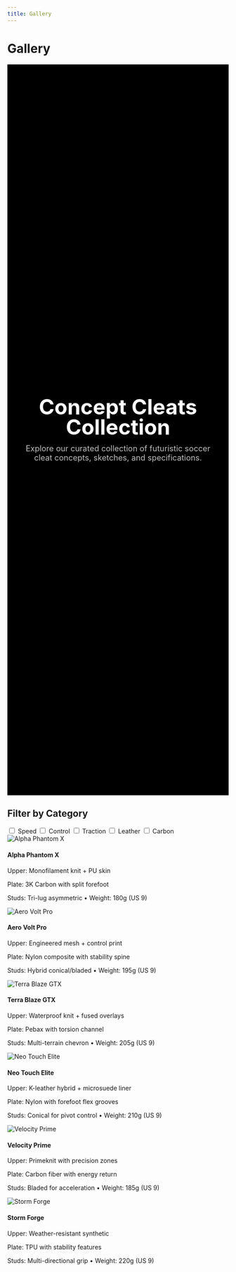 ```yaml
---
title: Gallery
---
```


# Gallery

<div style="display:grid;place-items:center;min-height:40vh;text-align:center;padding:32px;background:#000;">
  <div>
    <h1 style="font-size:clamp(28px,5vw,72px);line-height:.95;margin:0;color:#fff;text-align:center;">
      Concept Cleats Collection
    </h1>
    <p style="max-width:720px;margin:16px auto 0;color:#bbb;font-size:clamp(14px,2vw,18px);">
      Explore our curated collection of futuristic soccer cleat concepts, sketches, and specifications.
    </p>
  </div>
</div>

## Filter by Category

<div class="filter-bar" data-filter>
  <label><input type="checkbox" value="speed"> Speed</label>
  <label><input type="checkbox" value="control"> Control</label>
  <label><input type="checkbox" value="traction"> Traction</label>
  <label><input type="checkbox" value="leather"> Leather</label>
  <label><input type="checkbox" value="carbon"> Carbon</label>
</div>

<div class="cards two-col" data-gallery>

<div class="card" data-card data-tags="speed carbon laceless">
  <img alt="Alpha Phantom X" src="https://cdn.pixabay.com/photo/2016/11/29/09/16/athlete-1868632_1280.jpg" />
  <div>
    <h4>Alpha Phantom X</h4>
    <p class="meta">Upper: Monofilament knit + PU skin</p>
    <p class="meta">Plate: 3K Carbon with split forefoot</p>
    <p class="meta">Studs: Tri-lug asymmetric • Weight: 180g (US 9)</p>
  </div>
</div>

<div class="card" data-card data-tags="control knit">
  <img alt="Aero Volt Pro" src="https://cdn.pixabay.com/photo/2016/11/29/09/16/athlete-1868633_1280.jpg" />
  <div>
    <h4>Aero Volt Pro</h4>
    <p class="meta">Upper: Engineered mesh + control print</p>
    <p class="meta">Plate: Nylon composite with stability spine</p>
    <p class="meta">Studs: Hybrid conical/bladed • Weight: 195g (US 9)</p>
  </div>
</div>

<div class="card" data-card data-tags="traction gtx weatherproof">
  <img alt="Terra Blaze GTX" src="https://cdn.pixabay.com/photo/2016/11/29/09/16/athlete-1868634_1280.jpg" />
  <div>
    <h4>Terra Blaze GTX</h4>
    <p class="meta">Upper: Waterproof knit + fused overlays</p>
    <p class="meta">Plate: Pebax with torsion channel</p>
    <p class="meta">Studs: Multi-terrain chevron • Weight: 205g (US 9)</p>
  </div>
</div>

<div class="card" data-card data-tags="speed carbon lightweight">
  <img alt="Neo Touch Elite" src="https://cdn.pixabay.com/photo/2016/11/29/09/16/athlete-1868635_1280.jpg" />
  <div>
    <h4>Neo Touch Elite</h4>
    <p class="meta">Upper: K-leather hybrid + microsuede liner</p>
    <p class="meta">Plate: Nylon with forefoot flex grooves</p>
    <p class="meta">Studs: Conical for pivot control • Weight: 210g (US 9)</p>
  </div>
</div>

<div class="card" data-card data-tags="control precision engineered">
  <img alt="Velocity Prime" src="https://cdn.pixabay.com/photo/2016/11/29/09/16/athlete-1868636_1280.jpg" />
  <div>
    <h4>Velocity Prime</h4>
    <p class="meta">Upper: Primeknit with precision zones</p>
    <p class="meta">Plate: Carbon fiber with energy return</p>
    <p class="meta">Studs: Bladed for acceleration • Weight: 185g (US 9)</p>
  </div>
</div>

<div class="card" data-card data-tags="traction stability comfort">
  <img alt="Storm Forge" src="https://cdn.pixabay.com/photo/2016/11/29/09/16/athlete-1868637_1280.jpg" />
  <div>
    <h4>Storm Forge</h4>
    <p class="meta">Upper: Weather-resistant synthetic</p>
    <p class="meta">Plate: TPU with stability features</p>
    <p class="meta">Studs: Multi-directional grip • Weight: 220g (US 9)</p>
  </div>
</div>

</div>